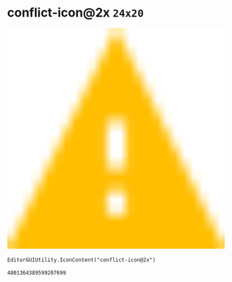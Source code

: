 # conflict-icon@2x `24x20`
<img src="/img/conflict-icon@2x.png" width=512 height=512>

``` CSharp
EditorGUIUtility.IconContent("conflict-icon@2x")
```
```
4801364389599207699
```
